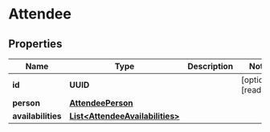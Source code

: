 

# Attendee


## Properties

Name | Type | Description | Notes
------------ | ------------- | ------------- | -------------
**id** | **UUID** |  |  [optional] [readonly]
**person** | [**AttendeePerson**](AttendeePerson.md) |  | 
**availabilities** | [**List&lt;AttendeeAvailabilities&gt;**](AttendeeAvailabilities.md) |  | 



